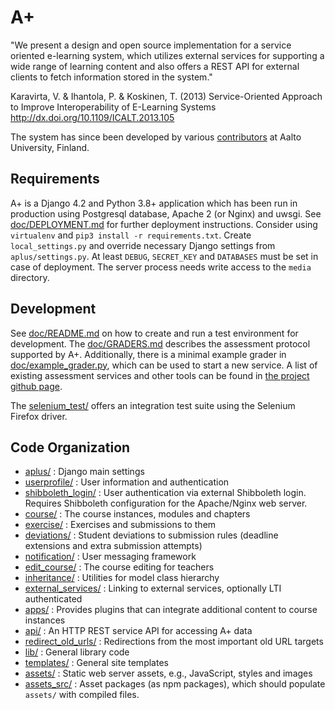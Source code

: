 A+
==

"We present a design and open source implementation for a service oriented e-learning system, which utilizes external services for supporting a wide range of learning content and also offers a REST API for external clients to fetch information stored in the system."

Karavirta, V. & Ihantola, P. & Koskinen, T. (2013)
Service-Oriented Approach to Improve Interoperability of E-Learning Systems
http://dx.doi.org/10.1109/ICALT.2013.105

The system has since been developed by various [contributors](https://apluslms.github.io/about/authors/)
at Aalto University, Finland.

Requirements
------------

A+ is a Django 4.2 and Python 3.8+ application which has been run in production using Postgresql database, Apache 2 (or Nginx) and uwsgi.
See [doc/DEPLOYMENT.md](doc/DEPLOYMENT.md) for further deployment instructions.
Consider using `virtualenv` and `pip3 install -r requirements.txt`.
Create `local_settings.py` and override necessary Django settings from `aplus/settings.py`.
At least `DEBUG`, `SECRET_KEY` and `DATABASES` must be set in case of deployment.
The server process needs write access to the `media` directory.

Development
-----------

See [doc/README.md](doc/README.md) on how to create and run a test environment for development.
The [doc/GRADERS.md](doc/GRADERS.md) describes the assessment protocol supported by A+.
Additionally, there is a minimal example grader in [doc/example_grader.py](doc/example_grader.py), which can be used to start a new service.
A list of existing assessment services and other tools can be found in [the project github page](https://apluslms.github.io/components/).

The [selenium_test/](selenium_test) offers an integration test suite using the Selenium Firefox driver.

Code Organization
-----------------

* [aplus/](aplus) : Django main settings
* [userprofile/](userprofile) : User information and authentication
* [shibboleth_login/](shibboleth_login) : User authentication via external Shibboleth login. Requires Shibboleth configuration for the Apache/Nginx web server.
* [course/](course) : The course instances, modules and chapters
* [exercise/](exercise) : Exercises and submissions to them
* [deviations/](deviations) : Student deviations to submission rules (deadline extensions and extra submission attempts)
* [notification/](notification) : User messaging framework
* [edit_course/](edit_course) : The course editing for teachers
* [inheritance/](inheritance) : Utilities for model class hierarchy
* [external_services/](external_services) : Linking to external services, optionally LTI authenticated
* [apps/](apps) : Provides plugins that can integrate additional content to course instances
* [api/](api) : An HTTP REST service API for accessing A+ data
* [redirect_old_urls/](redirect_old_urls) : Redirections from the most important old URL targets
* [lib/](lib) : General library code
* [templates/](templates) : General site templates
* [assets/](assets) : Static web server assets, e.g., JavaScript, styles and images
* [assets_src/](assets_src) : Asset packages (as npm packages), which should populate `assets/` with compiled files.
